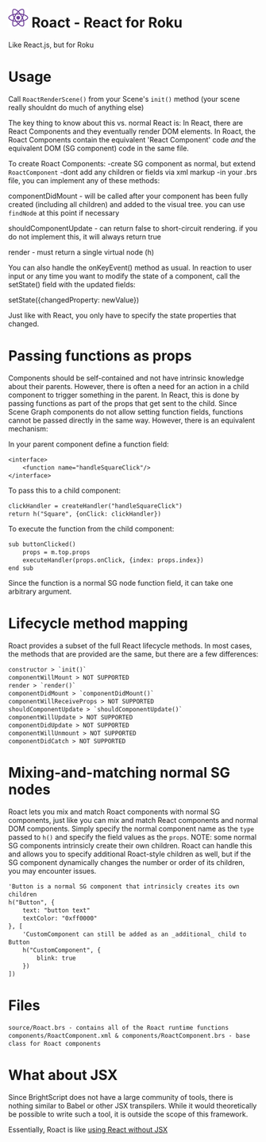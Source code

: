 <h1><img src="./src/assets/roact-logo2.png" width=40/> Roact - React for Roku</h1>

Like React.js, but for Roku

# Usage

Call `RoactRenderScene()` from your Scene's `init()` method
(your scene really shouldnt do much of anything else)


The key thing to know about this vs. normal React is:
In React, there are React Components and they eventually render DOM elements.
In Roact, the Roact Components contain the equivalent 'React Component' code *and* the equivalent DOM (SG component) code in the same file.




To create Roact Components:
-create SG component as normal, but extend `RoactComponent`
-dont add any children or fields via xml markup
-in your .brs file, you can implement any of these methods:

componentDidMount - will be called after your component has been fully created (including all children) and added to the visual tree. you can use `findNode` at this point if necessary

shouldComponentUpdate - can return false to short-circuit rendering. if you do not implement this, it will always return true

render - must return a single virtual node (h)

You can also handle the onKeyEvent() method as usual. In reaction to user input or any time you want to modify the state of a component, call the setState() field with the updated fields:

setState({changedProperty: newValue})

Just like with React, you only have to specify the state properties that changed.

# Passing functions as props

Components should be self-contained and not have intrinsic knowledge about their parents. However, there is often a need for an action in a child component to trigger something in the parent. In React, this is done by passing functions as part of the props that get sent to the child. Since Scene Graph components do not allow setting function fields, functions cannot be passed directly in the same way. However, there is an equivalent mechanism:

In your parent component define a function field:

    <interface>
        <function name="handleSquareClick"/>
    </interface>

To pass this to a child component:

    clickHandler = createHandler("handleSquareClick")
    return h("Square", {onClick: clickHandler})

To execute the function from the child component:

    sub buttonClicked()
        props = m.top.props
        executeHandler(props.onClick, {index: props.index})
    end sub

Since the function is a normal SG node function field, it can take one arbitrary argument.


# Lifecycle method mapping

Roact provides a subset of the full React lifecycle methods. In most cases, the methods that are provided are the same, but there are a few differences:

    constructor > `init()`
    componentWillMount > NOT SUPPORTED
    render > `render()`
    componentDidMount > `componentDidMount()`
    componentWillReceiveProps > NOT SUPPORTED
    shouldComponentUpdate > `shouldComponentUpdate()`
    componentWillUpdate > NOT SUPPORTED
    componentDidUpdate > NOT SUPPORTED
    componentWillUnmount > NOT SUPPORTED
    componentDidCatch > NOT SUPPORTED

# Mixing-and-matching normal SG nodes

Roact lets you mix and match Roact components with normal SG components, just like you can mix and match React components and normal DOM components. Simply specify the normal component name as the `type` passed to `h()` and specify the field values as the `props`. NOTE: some normal SG components intrinsicly create their own children. Roact can handle this and allows you to specify additional Roact-style children as well, but if the SG component dynamically changes the number or order of its children, you may encounter issues.

    'Button is a normal SG component that intrinsicly creates its own children
    h("Button", {
        text: "button text"
        textColor: "0xff0000"
    }, [
        'CustomComponent can still be added as an _additional_ child to Button
        h("CustomComponent", {
            blink: true
        })
    ])

# Files

    source/Roact.brs - contains all of the Roact runtime functions
    components/RoactComponent.xml & components/RoactComponent.brs - base class for Roact components

# What about JSX

Since BrightScript does not have a large community of tools, there is nothing similar to Babel or other JSX transpilers. While it would theoretically be possible to write such a tool, it is outside the scope of this framework.

Essentially, Roact is like [using React without JSX](https://reactjs.org/docs/react-without-jsx.html)
